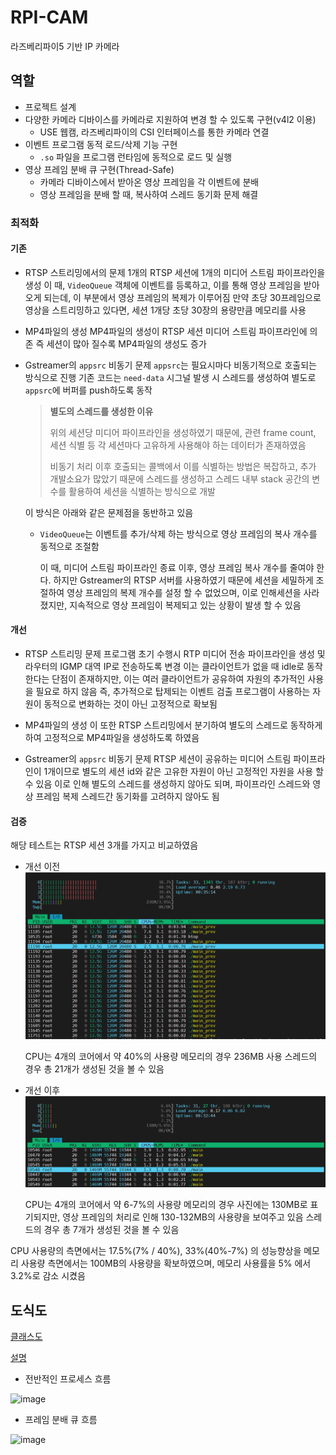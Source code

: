 # RPI-CAM
라즈베리파이5 기반 IP 카메라

## 역할
- 프로젝트 설계
- 다양한 카메라 디바이스를 카메라로 지원하여 변경 할 수 있도록 구현(v4l2 이용)
  - USE 웹캠, 라즈베리파이의 CSI 인터페이스를 통한 카메라 연결
- 이벤트 프로그램 동적 로드/삭제 기능 구현
  - `.so` 파일을 프로그램 런타임에 동적으로 로드 및 실행
- 영상 프레임 분배 큐 구현(Thread-Safe)
  - 카메라 디바이스에서 받아온 영상 프레임을 각 이벤트에 분배
  - 영상 프레임을 분배 할 때, 복사하여 스레드 동기화 문제 해결
 
### 최적화

#### 기존

- RTSP 스트리밍에서의 문제
  1개의 RTSP 세션에 1개의 미디어 스트림 파이프라인을 생성
  이 때, `VideoQueue` 객체에 이벤트를 등록하고, 이를 통해 영상 프레임을 받아오게 되는데, 이 부분에서 영상 프레임의 복제가 이루어짐
  만약 초당 30프레임으로 영상을 스트리밍하고 있다면, 세션 1개당 초당 30장의 용량만큼 메모리를 사용

- MP4파일의 생성
  MP4파일의 생성이 RTSP 세션 미디어 스트림 파이프라인에 의존
  즉 세션이 많아 질수록 MP4파일의 생성도 증가

- Gstreamer의 `appsrc` 비동기 문제
  `appsrc`는 필요시마다 비동기적으로 호출되는 방식으로 진행
  기존 코드는 `need-data` 시그널 발생 시 스레드를 생성하여 별도로 `appsrc`에 버퍼를 push하도록 동작

  > <strong> 별도의 스레드를 생성한 이유 </strong>
  >
  > 위의 세션당 미디어 파이프라인을 생성하였기 때문에, 관련 frame count, 세션 식별 등 각 세션마다 고유하게 사용해야 하는 데이터가 존재하였음
  >
  > 비동기 처리 이후 호출되는 콜백에서 이를 식별하는 방법은 복잡하고, 추가 개발소요가 많았기 때문에 스레드를 생성하고 스레드 내부 stack 공간의 변수를 활용하여 세션을 식별하는 방식으로 개발

  이 방식은 아래와 같은 문제점을 동반하고 있음

  - `VideoQueue`는 이벤트를 추가/삭제 하는 방식으로 영상 프레임의 복사 개수를 동적으로 조절함

    이 때, 미디어 스트림 파이프라인 종료 이후, 영상 프레임 복사 개수를 줄여야 한다. 하지만 Gstreamer의 RTSP 서버를 사용하였기 때문에 세션을 세밀하게 조절하여 영상 프레임의 복제 개수를 설정 할 수 없었으며, 이로 인해세션을 사라졌지만, 지속적으로 영상 프레임이 복제되고 있는 상황이 발생 할 수 있음

#### 개선

- RTSP 스트리밍 문제
  프로그램 초기 수행시 RTP 미디어 전송 파이프라인을 생성 및 라우터의 IGMP 대역 IP로 전송하도록 변경
  이는 클라이언트가 없을 때 idle로 동작한다는 단점이 존재하지만, 이는 여러 클라이언트가 공유하여 자원의 추가적인 사용을 필요로 하지 않음
  즉, 추가적으로 탑제되는 이벤트 검출 프로그램이 사용하는 자원이 동적으로 변화하는 것이 아닌 고정적으로 확보됨

- MP4파일의 생성
  이 또한 RTSP 스트리밍에서 분기하여 별도의 스레드로 동작하게 하여 고정적으로 MP4파일을 생성하도록 하였음

- Gstreamer의 `appsrc` 비동기 문제
  RTSP 세션이 공유하는 미디어 스트림 파이프라인이 1개이므로 별도의 세션 id와 같은 고유한 자원이 아닌 고정적인 자원을 사용 할 수 있음
  이로 인해 별도의 스레드를 생성하지 않아도 되며, 파이프라인 스레드와 영상 프레임 복제 스레드간 동기화를 고려하지 않아도 됨

#### 검증

해당 테스트는 RTSP 세션 3개를 가지고 비교하였음

- 개선 이전
  ![prev](https://github.com/seongho9/RPI-CAM/blob/main/readme/ko/prev.PNG?raw=true)

  CPU는 4개의 코어에서 약 40%의 사용량
  메모리의 경우 236MB 사용
  스레드의 경우 총 21개가 생성된 것을 볼 수 있음
- 개선 이후
  ![post](https://github.com/seongho9/RPI-CAM/blob/main/readme/ko/post.PNG?raw=true)
  
  CPU는 4개의 코어에서 약 6-7%의 사용량
  메모리의 경우 사진에는 130MB로 표기되지만, 영상 프레임의 처리로 인해 130-132MB의 사용량을 보여주고 있음
  스레드의 경우 총 7개가 생성된 것을 볼 수 있음

CPU 사용량의 측면에서는 17.5%(7% / 40%), 33%(40%-7%) 의 성능향상을 
메모리 사용량 측면에서는 100MB의 사용량을 확보하였으며, 메모리 사용률을 5% 에서 3.2%로 감소 시켰음

## 도식도

[클래스도](https://drive.google.com/file/d/1VQL-pgxViqYGfa1V3pcnVCQo6hMAFKvi/view?usp=sharing)

[설명](https://github.com/VEDA-Snackticon/RPI-CAM/blob/dev/readme/ko/README.md)

- 전반적인 프로세스 흐름
  
![image](https://github.com/user-attachments/assets/49b00dd6-fe4b-4fbd-8882-361d3de21e41)
- 프레임 분배 큐 흐름
  
![image](https://github.com/user-attachments/assets/ffdabf39-d2b2-4205-b7d5-87db3b148d48)
